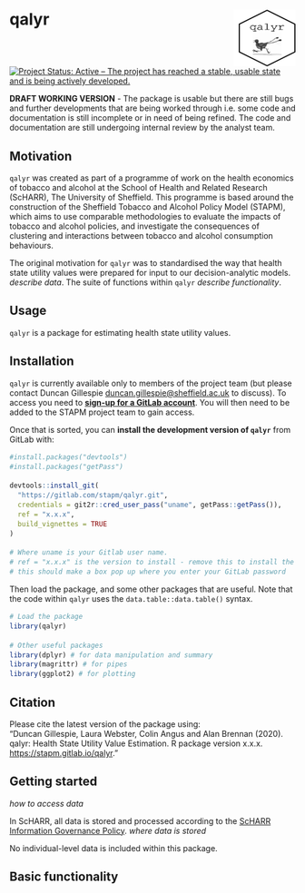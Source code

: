 
<!-- README.md is generated from README.Rmd. Please edit that file -->

# qalyr <img src="tools/qalyr_hex.png" align="right" style="padding-left:10px;background-color:white;" width="100" height="100" />

[![Project Status: Active – The project has reached a stable, usable
state and is being actively
developed.](https://www.repostatus.org/badges/latest/active.svg)](https://www.repostatus.org/#active)

**DRAFT WORKING VERSION** - The package is usable but there are still
bugs and further developments that are being worked through i.e. some
code and documentation is still incomplete or in need of being refined.
The code and documentation are still undergoing internal review by the
analyst team.

## Motivation

`qalyr` was created as part of a programme of work on the health
economics of tobacco and alcohol at the School of Health and Related
Research (ScHARR), The University of Sheffield. This programme is based
around the construction of the Sheffield Tobacco and Alcohol Policy
Model (STAPM), which aims to use comparable methodologies to evaluate
the impacts of tobacco and alcohol policies, and investigate the
consequences of clustering and interactions between tobacco and alcohol
consumption behaviours.

The original motivation for `qalyr` was to standardised the way that
health state utility values were prepared for input to our
decision-analytic models. *describe data*. The suite of functions within
`qalyr` *describe functionality*.

## Usage

`qalyr` is a package for estimating health state utility values.

## Installation

`qalyr` is currently available only to members of the project team (but
please contact Duncan Gillespie <duncan.gillespie@sheffield.ac.uk> to
discuss). To access you need to [**sign-up for a GitLab
account**](https://gitlab.com/). You will then need to be added to the
STAPM project team to gain access.

Once that is sorted, you can **install the development version of
`qalyr`** from GitLab with:

``` r
#install.packages("devtools")
#install.packages("getPass")

devtools::install_git(
  "https://gitlab.com/stapm/qalyr.git", 
  credentials = git2r::cred_user_pass("uname", getPass::getPass()),
  ref = "x.x.x",
  build_vignettes = TRUE
)

# Where uname is your Gitlab user name.
# ref = "x.x.x" is the version to install - remove this to install the latest version
# this should make a box pop up where you enter your GitLab password
```

Then load the package, and some other packages that are useful. Note
that the code within `qalyr` uses the `data.table::data.table()` syntax.

``` r
# Load the package
library(qalyr)

# Other useful packages
library(dplyr) # for data manipulation and summary
library(magrittr) # for pipes
library(ggplot2) # for plotting
```

## Citation

Please cite the latest version of the package using:  
“Duncan Gillespie, Laura Webster, Colin Angus and Alan Brennan (2020).
qalyr: Health State Utility Value Estimation. R package version x.x.x.
<https://stapm.gitlab.io/qalyr>.”

## Getting started

*how to access data*

In ScHARR, all data is stored and processed according to the [ScHARR
Information Governance
Policy](https://www.sheffield.ac.uk/scharr/research/igov/policy00).
*where data is stored*

No individual-level data is included within this package.

## Basic functionality

